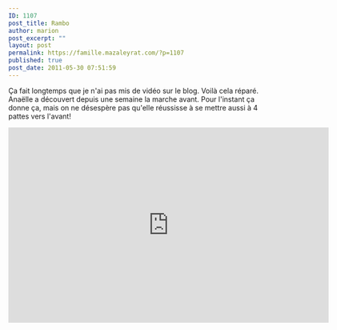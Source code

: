 ```yaml
---
ID: 1107
post_title: Rambo
author: marion
post_excerpt: ""
layout: post
permalink: https://famille.mazaleyrat.com/?p=1107
published: true
post_date: 2011-05-30 07:51:59
---
```

Ça fait longtemps que je n'ai pas mis de vidéo sur le blog. Voilà cela réparé. 
Anaëlle a découvert depuis une semaine la marche avant. Pour l'instant ça donne ça, mais on ne désespère pas qu'elle réussisse à se mettre aussi à 4 pattes vers l'avant!
<iframe width="640" height="390" src="http://www.youtube.com/embed/ZkzJm_P0QK4" frameborder="0" allowfullscreen></iframe>